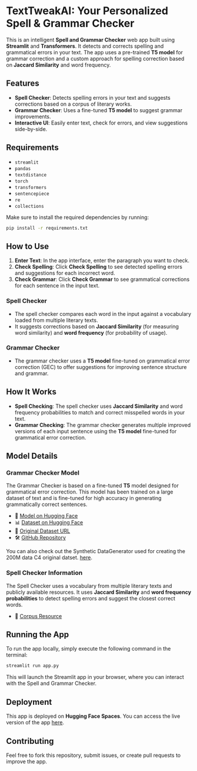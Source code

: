 # TextTweakAI: Your Personalized Spell & Grammar Checker

This is an intelligent **Spell and Grammar Checker** web app built using **Streamlit** and **Transformers**. It detects and corrects spelling and grammatical errors in your text. The app uses a pre-trained **T5 model** for grammar correction and a custom approach for spelling correction based on **Jaccard Similarity** and word frequency.

## Features
- **Spell Checker**: Detects spelling errors in your text and suggests corrections based on a corpus of literary works.
- **Grammar Checker**: Uses a fine-tuned **T5 model** to suggest grammar improvements.
- **Interactive UI**: Easily enter text, check for errors, and view suggestions side-by-side.
  
## Requirements
- `streamlit`
- `pandas`
- `textdistance`
- `torch`
- `transformers`
- `sentencepiece`
- `re`
- `collections`

Make sure to install the required dependencies by running:

```bash
pip install -r requirements.txt
```

## How to Use

1. **Enter Text**: In the app interface, enter the paragraph you want to check.
2. **Check Spelling**: Click **Check Spelling** to see detected spelling errors and suggestions for each incorrect word.
3. **Check Grammar**: Click **Check Grammar** to see grammatical corrections for each sentence in the input text.

### Spell Checker
- The spell checker compares each word in the input against a vocabulary loaded from multiple literary texts.
- It suggests corrections based on **Jaccard Similarity** (for measuring word similarity) and **word frequency** (for probability of usage).
  
### Grammar Checker
- The grammar checker uses a **T5 model** fine-tuned on grammatical error correction (GEC) to offer suggestions for improving sentence structure and grammar.
  
## How It Works
- **Spell Checking**: The spell checker uses **Jaccard Similarity** and word frequency probabilities to match and correct misspelled words in your text.
- **Grammar Checking**: The grammar checker generates multiple improved versions of each input sentence using the **T5 model** fine-tuned for grammatical error correction.

## Model Details

### Grammar Checker Model
The Grammar Checker is based on a fine-tuned **T5** model designed for grammatical error correction. This model has been trained on a large dataset of text and is fine-tuned for high accuracy in generating grammatically correct sentences.

- 🔗 [Model on Hugging Face](https://huggingface.co/abhinavsarkar/Google-T5-base-Grammatical_Error_Correction-Finetuned-C4-200M-550k)
- 📊 [Dataset on Hugging Face](https://huggingface.co/datasets/abhinavsarkar/C4-200m-550k-Determiner)
- 📂 [Original Dataset URL](https://www.kaggle.com/datasets/felixstahlberg/the-c4-200m-dataset-for-gec)
- 🛠️ [GitHub Repository](https://github.com/AbhinavSarkarr/Spell-and-Grammer-Checker)

You can also check out the Synthetic DataGenerator used for creating the 200M data C4 original datset. [here](https://github.com/google-research-datasets/C4_200M-synthetic-dataset-for-grammatical-error-correction).

### Spell Checker Information
The Spell Checker uses a vocabulary from multiple literary texts and publicly available resources. It uses **Jaccard Similarity** and **word frequency probabilities** to detect spelling errors and suggest the closest correct words.

- 📂 [Corpus Resource](https://drive.google.com/drive/u/0/folders/1WsvpWHKUv3OI2mRce-NPg4HsVPyhfk0e)

## Running the App

To run the app locally, simply execute the following command in the terminal:

```bash
streamlit run app.py
```

This will launch the Streamlit app in your browser, where you can interact with the Spell and Grammar Checker.

## Deployment

This app is deployed on **Hugging Face Spaces**. You can access the live version of the app [here](https://huggingface.co/spaces/abhinavsarkar/TextTweakAI).

## Contributing

Feel free to fork this repository, submit issues, or create pull requests to improve the app.
